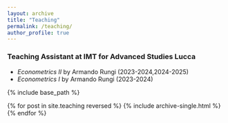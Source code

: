 ```yaml
---
layout: archive
title: "Teaching"
permalink: /teaching/
author_profile: true
---
```


### Teaching Assistant at IMT for Advanced Studies Lucca
- _Econometrics II_ by Armando Rungi (2023-2024,2024-2025)
- _Econometrics I_ by Armando Rungi (2023-2024)


{% include base_path %}

{% for post in site.teaching reversed %}
  {% include archive-single.html %}
{% endfor %}
